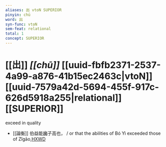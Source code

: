 ```yaml
---
aliases: 出 vtoN SUPERIOR
pinyin: chū
word: 出
syn-func: vtoN
sem-feat: relational
total: 1
concept: SUPERIOR 
---
```

# [[出]] *[[chū]]*  [[uuid-fbfb2371-2537-4a99-a876-41b15ec2463c|vtoN]] [[uuid-7579a42d-5694-455f-917c-626d5918a255|relational]] [[SUPERIOR]]
exceed in quality
 - [[論衡]] 伯益能**出**子高也， / or that the abilities of Bó Yì exceeded those of Zǐgāo,[HXWD](https://hxwd.org/textview.html?location=KR3j0080_tls_001-4a.55)